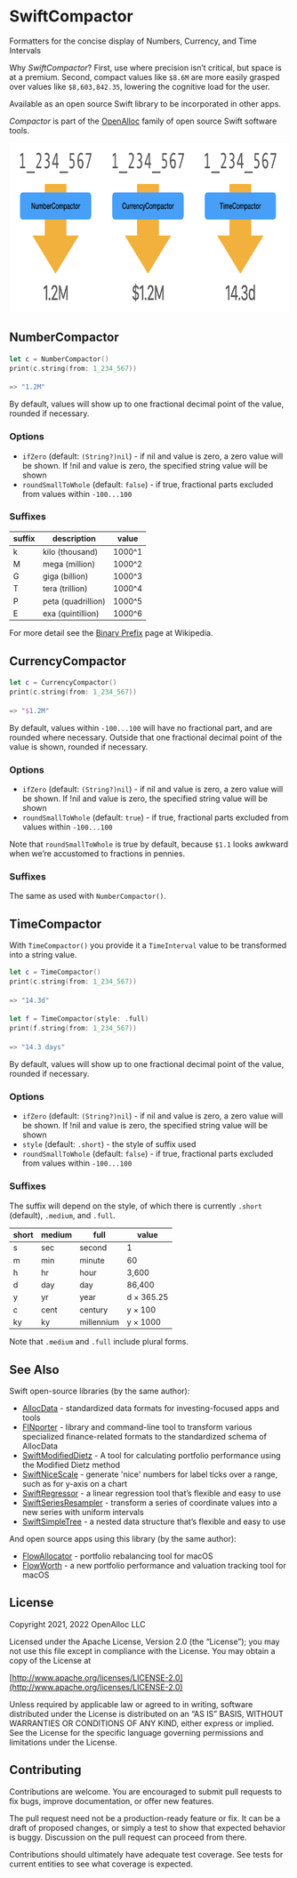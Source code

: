 # SwiftCompactor

Formatters for the concise display of Numbers, Currency, and Time Intervals

Why _SwiftCompactor_? First, use where precision isn’t critical, but space is at a premium. Second, compact values like `$8.6M` are more easily grasped over values like `$8,603,842.35`, lowering the cognitive load for the user.

Available as an open source Swift library to be incorporated in other apps.

_Compactor_ is part of the [OpenAlloc](https://github.com/openalloc) family of open source Swift software tools.

<img src="https://github.com/openalloc/SwiftCompactor/blob/main/Images/examples.png" width="800" height="305"/>

## NumberCompactor

```swift
let c = NumberCompactor()
print(c.string(from: 1_234_567))

=> "1.2M"
```

By default, values will show up to one fractional decimal point of the value, rounded if necessary.

### Options

* `ifZero` (default: `(String?)nil`) - if nil and value is zero, a zero value will be shown. If !nil and value is zero, the specified string value will be shown
* `roundSmallToWhole` (default: `false`) - if true, fractional parts excluded from values within `-100...100`

### Suffixes

| suffix | description         | value  |
| ------ | ------------------- | ------ |
|   k    | kilo (thousand)     | 1000^1 |
|   M    | mega (million)      | 1000^2 |
|   G    | giga (billion)      | 1000^3 |
|   T    | tera (trillion)     | 1000^4 |
|   P    | peta (quadrillion)  | 1000^5 |
|   E    | exa (quintillion)   | 1000^6 |

For more detail see the [Binary Prefix](https://en.wikipedia.org/wiki/Binary_prefix) page at Wikipedia.

## CurrencyCompactor

```swift
let c = CurrencyCompactor()
print(c.string(from: 1_234_567))

=> "$1.2M"
```

By default, values within `-100...100` will have no fractional part, and are rounded where necessary. Outside that one fractional decimal point of the value is shown, rounded if necessary.

### Options

* `ifZero` (default: `(String?)nil`) - if nil and value is zero, a zero value will be shown. If !nil and value is zero, the specified string value will be shown
* `roundSmallToWhole` (default: `true`) - if true, fractional parts excluded from values within `-100...100`

Note that `roundSmallToWhole` is true by default, because `$1.1` looks awkward when we’re accustomed to fractions in pennies.

### Suffixes

The same as used with `NumberCompactor()`.

## TimeCompactor

With `TimeCompactor()` you provide it a `TimeInterval` value to be transformed into a string value.

```swift
let c = TimeCompactor()
print(c.string(from: 1_234_567))

=> "14.3d"

let f = TimeCompactor(style: .full)
print(f.string(from: 1_234_567))

=> "14.3 days"
```

By default, values will show up to one fractional decimal point of the value, rounded if necessary.

### Options

* `ifZero` (default: `(String?)nil`) - if nil and value is zero, a zero value will be shown. If !nil and value is zero, the specified string value will be shown
* `style` (default: `.short`) - the style of suffix used
* `roundSmallToWhole` (default: `false`) - if true, fractional parts excluded from values within `-100...100`

### Suffixes

The suffix will depend on the style, of which there is currently `.short` (default), `.medium`, and `.full`.

| short  | medium | full                | value      |
| ------ | ------ | ------------------- | ---------- |
|   s    |  sec   | second              | 1          |
|   m    |  min   | minute              | 60         |
|   h    |  hr    | hour                | 3,600      |
|   d    |  day   | day                 | 86,400     |
|   y    |  yr    | year                | d × 365.25 |
|   c    |  cent  | century             | y × 100    |
|   ky   |  ky    | millennium          | y × 1000   |

Note that `.medium` and `.full` include plural forms.

## See Also

Swift open-source libraries (by the same author):

* [AllocData](https://github.com/openalloc/AllocData) - standardized data formats for investing-focused apps and tools
* [FINporter](https://github.com/openalloc/FINporter) - library and command-line tool to transform various specialized finance-related formats to the standardized schema of AllocData
* [SwiftModifiedDietz](https://github.com/openalloc/SwiftModifiedDietz) - A tool for calculating portfolio performance using the Modified Dietz method
* [SwiftNiceScale](https://github.com/openalloc/SwiftNiceScale) - generate 'nice' numbers for label ticks over a range, such as for y-axis on a chart
* [SwiftRegressor](https://github.com/openalloc/SwiftRegressor) - a linear regression tool that’s flexible and easy to use
* [SwiftSeriesResampler](https://github.com/openalloc/SwiftSeriesResampler) - transform a series of coordinate values into a new series with uniform intervals
* [SwiftSimpleTree](https://github.com/openalloc/SwiftSimpleTree) - a nested data structure that’s flexible and easy to use

And open source apps using this library (by the same author):

* [FlowAllocator](https://openalloc.github.io/FlowAllocator/index.html) - portfolio rebalancing tool for macOS
* [FlowWorth](https://openalloc.github.io/FlowWorth/index.html) - a new portfolio performance and valuation tracking tool for macOS


## License

Copyright 2021, 2022 OpenAlloc LLC

Licensed under the Apache License, Version 2.0 (the “License”); you may not use this file except in compliance with the License. You may obtain a copy of the License at

[http://www.apache.org/licenses/LICENSE-2.0](http://www.apache.org/licenses/LICENSE-2.0)

Unless required by applicable law or agreed to in writing, software distributed under the License is distributed on an “AS IS” BASIS, WITHOUT WARRANTIES OR CONDITIONS OF ANY KIND, either express or implied. See the License for the specific language governing permissions and limitations under the License.

## Contributing

Contributions are welcome. You are encouraged to submit pull requests to fix bugs, improve documentation, or offer new features. 

The pull request need not be a production-ready feature or fix. It can be a draft of proposed changes, or simply a test to show that expected behavior is buggy. Discussion on the pull request can proceed from there.

Contributions should ultimately have adequate test coverage. See tests for current entities to see what coverage is expected.
